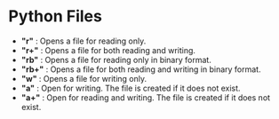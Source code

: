 # Python Files
+ **"r"** :    Opens a file for reading only.
+ **"r+"** :      Opens a file for both reading and writing.
+ **"rb"** :      Opens a file for reading only in binary format.
+ **"rb+"** :    Opens a file for both reading and writing in binary format.
+ **"w"** :    Opens a file for writing only.
+ **"a"** :    Open for writing. The file is created if it does not exist.
+ **"a+"** :      Open for reading and writing.  The file is created if it does not exist.